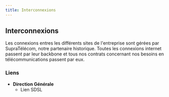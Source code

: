 ```yaml
---
title: Interconnexions
---
```


## Interconnexions

Les connexions entres les différents sites de l'entreprise sont gérées par SupraTélécom, notre partenaire historique. Toutes les connexions internet passent par leur backbone et tous nos contrats concernant nos besoins en télécommunications passent par eux.

### Liens

* **Direction Générale**
	* Lien SDSL